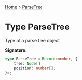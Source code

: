 [Home](../index.md) &gt; [ParseTree](./parsetree.md)

# Type ParseTree

Type of a parse tree object

<b>Signature:</b>

```typescript
type ParseTree = Record<number, {
    tree: Node[];
    position: number[];
}>;
```
